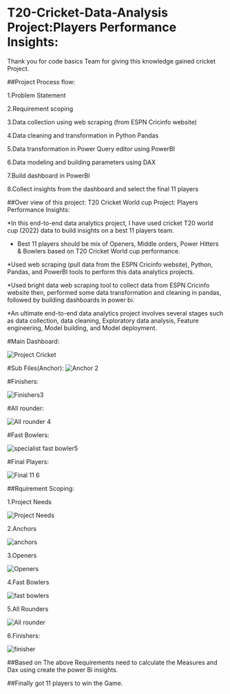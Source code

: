 # T20-Cricket-Data-Analysis Project:Players Performance Insights:

Thank you for code basics Team for giving this knowledge gained cricket Project.

##Project Process flow:

1.Problem Statement

2.Requirement scoping

3.Data collection using web scraping (from ESPN Cricinfo website)

4.Data cleaning and transformation in Python Pandas

5.Data transformation in Power Query editor using PowerBI

6.Data modeling and building parameters using DAX

7.Build dashboard in PowerBI

8.Collect insights from the dashboard and select the final 11 players

##Over view of this project:
T20 Cricket World cup Project: Players Performance Insights:

*In this end-to-end data analytics project, I have used cricket T20 world cup (2022) data to build insights on a best 11 players team.

* Best 11 players should be mix of Openers, Middle orders, Power Hitters & Bowlers based on T20 Cricket World cup performance.

*Used web scraping (pull data from the ESPN Cricinfo website), Python, Pandas, and PowerBI tools to perform this data analytics projects.

*Used bright data web scraping tool to collect data from ESPN Cricinfo website then, performed some data transformation and cleaning in pandas, followed by building dashboards in power bi.  

  *An ultimate end-to-end data analytics project involves several stages such as data collection, data cleaning, Exploratory data analysis, Feature engineering, Model building, and Model deployment.

  
 #Main Dashboard:
  
![Project Cricket](https://user-images.githubusercontent.com/118765347/219020597-f534bbae-8b77-4750-a3b3-13a17a557ef1.png)

#Sub Files(Anchor):
![Anchor 2](https://user-images.githubusercontent.com/118765347/219020622-4aefc499-1160-4a17-bf36-fc16a9601795.png)

#Finishers:

![Finishers3](https://user-images.githubusercontent.com/118765347/219020645-cb2b5da7-ce40-4704-b4f5-637d1d43b128.png)

#All rounder:

![All rounder 4](https://user-images.githubusercontent.com/118765347/219020670-d068f673-de6e-4a41-b7e0-a6ffef9e44c5.png)

#Fast Bowlers:

![specialist fast bowler5](https://user-images.githubusercontent.com/118765347/219020698-0bc7744d-ec4d-4230-a683-a8e56a194c8f.png)

#Final Players:

![Final 11 6](https://user-images.githubusercontent.com/118765347/219020733-82b6fb49-9fde-4b71-9aab-9246455a8961.png)



##Rquirement Scoping:

1.Project Needs

![Project Needs](https://user-images.githubusercontent.com/118765347/219028530-2be11d39-dfa9-456e-a1ae-c954b2053aad.png)

2.Anchors

![anchors](https://user-images.githubusercontent.com/118765347/219028598-017103bf-3398-4a32-b3f8-0f13028fa838.png)

3.Openers

![Openers](https://user-images.githubusercontent.com/118765347/219028635-31418a94-6fbb-4575-9899-82c152fb8b15.png)

4.Fast Bowlers

![fast bowlers](https://user-images.githubusercontent.com/118765347/219028672-bfa9abcd-4d6a-4902-8fa7-5daf4e937914.png)

5.All Rounders

![All rounder](https://user-images.githubusercontent.com/118765347/219028703-4d34183a-abdc-4615-8086-5f7fa06bfe88.png)

6.Finishers:

![finisher](https://user-images.githubusercontent.com/118765347/219029090-e50f5be9-310b-4785-9f6b-0c9e8697b8d8.png)



##Based on The above Requirements need to calculate the Measures and Dax using create the power Bi insights.

##Finally got 11 players to win the Game.




